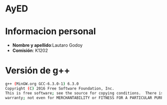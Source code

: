 # AyED

# Informacion personal
- **Nombre y apellido**:Lautaro Godoy
- **Comisión**: K1202

# Versión de g++
```bash
g++ (MinGW.org GCC-6.3.0-1) 6.3.0
Copyright (C) 2016 Free Software Foundation, Inc.
This is free software; see the source for copying conditions.  There is NO
warranty; not even for MERCHANTABILITY or FITNESS FOR A PARTICULAR PURPOSE.
